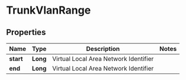# TrunkVlanRange

## Properties
Name | Type | Description | Notes
------------ | ------------- | ------------- | -------------
**start** | **Long** | Virtual Local Area Network Identifier | 
**end** | **Long** | Virtual Local Area Network Identifier | 
